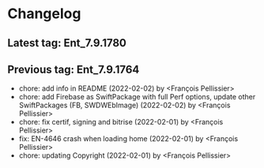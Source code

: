 # Changelog
## Latest tag: Ent_7.9.1780
## Previous tag: Ent_7.9.1764
* chore: add info in README (2022-02-02) by <François Pellissier>
* chore: add Firebase as SwiftPackage with full Perf options, update other SwiftPackages (FB, SWDWEbImage) (2022-02-02) by <François Pellissier>
* chore: fix certif, signing and bitrise (2022-02-01) by <François Pellissier>
* fix: EN-4646 crash when loading home (2022-02-01) by <François Pellissier>
* chore: updating Copyright (2022-02-01) by <François Pellissier>
